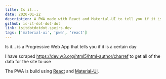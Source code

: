 ```yaml
---
title: Is it...
date: 2020-01-22
description: A PWA made with React and Material-UI to tell you if it is a certain day
github: is-it-dot-dot-dot
link: isitdotdotdot.speirs.dev
tags: ['material-ui', 'pwa', 'react']
---
```

Is it... is a Progressive Web App that tells you if it is a certain day

I have scraped <https://dev.w3.org/html5/html-author/charref> to get all of the data for the site to use

The PWA is build using [React](https://create-react-app.dev) and [Material-UI](https://material-ui.com).
